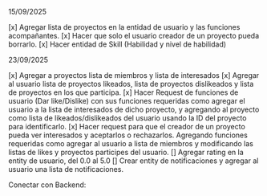 15/09/2025

[x] Agregar lista de proyectos en la entidad de usuario y las funciones acompañantes.
[x] Hacer que solo el usuario creador de un proyecto pueda borrarlo.
[x] Hacer entidad de Skill (Habilidad y nivel de habilidad)

23/09/2025

[x] Agregar a proyectos lista de miembros y lista de interesados
[x] Agregar al usuario lista de proyectos likeados, lista de proyectos dislikeados y lista de proyectos en los que participa.
[x] Hacer Request de funciones de usuario (Dar like/Dislike) con sus funciones requeridas como agregar el usuario a la lista de interesados de dicho proyecto, y agregando al proyecto como lista de likeados/dislikeados del usuario usando la ID del proyecto para identificarlo.
[x] Hacer request para que el creador de un proyecto pueda ver interesados y aceptarlos o rechazarlos. Agregando funciones requeridas como agregar al usuario a lista de miembros y modificando las listas de likes y proyectos participes del usuario.
[] Agregar rating en la entity de usuario, del 0.0 al 5.0
[] Crear entity de notificaciones y agregar al usuario una lista de notificaciones.

Conectar con Backend: 